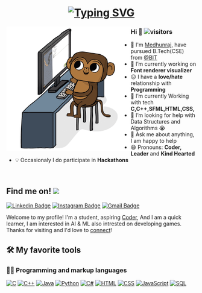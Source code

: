 <h1 align = "center">
<a href="https://git.io/typing-svg"><img src="https://readme-typing-svg.herokuapp.com?font=Fira+Code&duration=3000&pause=500&color=0FF73A&center=true&multiline=true&width=435&height=100&lines=Hello+there!;My+name+is+Medhunraj+;Welcome+to+my+Read+me" alt="Typing SVG" /></a>
</h1>


<img src='https://raw.githubusercontent.com/keshavsingh4522/keshavsingh4522/master/Assets/Monkey_Kid_Coding.gif' align='left' />

### Hi  👋  ![visitors](https://visitor-badge.glitch.me/badge?page_id=https://github.com/Medhunraj)
- :school: I'm [Medhunraj](https://github.com/Medhunraj), have pursued B.Tech(CSE) from <a href="https://www.bitsathy.ac.in/">@BIT </a>
- 🔭 I’m currently working on  **Font renderer visualizer**
- :neutral_face: I have a **love/hate** relationship with **Programming**
- 🌱 I’m currently Working with tech **C,C++,SFML,HTML,CSS,**
- 🤔 I’m looking for help with Data Structures and Algorithms 😭
- 💬 Ask me about anything, I am happy to help
- 😄 Pronouns: **Coder, Leader** and **Kind Hearted**
- 💡 Occasionaly I do participate in **Hackathons**

<br>
<h2 align="left"> Find me on! <img src="https://media.giphy.com/media/mGcNjsfWAjY5AEZNw6/giphy.gif" width="50" ></h2>

[![Linkedin Badge](https://img.shields.io/badge/-Medhunraj-blue?style=flat&logo=Linkedin&logoColor=white&link=https://www.linkedin.com/in/manoj-a-6973461a1/)](https://www.linkedin.com/in/medhun-r-0265921b3/)
[![Instagram Badge](https://img.shields.io/badge/-@rajmedhun-purple?style=flat&logo=instagram&logoColor=white&link=https://www.instagram.com/_m4n0j_/)](https://www.instagram.com/rajmedhun/)
[![Gmail Badge](https://img.shields.io/badge/-Medhunraj_PB-c14438?style=flat&logo=Gmail&logoColor=white&link=mailto:medhunraj1307@gmail.com)](mailto:medhunraj1307@gmail.com)


Welcome to my profile! I'm a student, aspiring [Coder](https://github.com/Medhunraj), And I am a quick learner, I am interested in AI & ML also intrested on developing games. Thanks for visiting and I'd love to [connect](https://www.linkedin.com/in/medhun-r-0265921b3/)!


<h2> 🛠️ My favorite tools </h2>

### 👨‍💻 Programming and markup languages

<p>
    <a href="#"><img alt="C" src="https://custom-icon-badges.herokuapp.com/badge/C-03599C.svg?logo=c-in-hexagon&logoColor=white"></a>
    <a href="#"><img alt="C++" src="https://custom-icon-badges.herokuapp.com/badge/C++-9C033A.svg?logo=cpp2&logoColor=white"></a>
    <a href="#"><img alt="Java" src="https://custom-icon-badges.herokuapp.com/badge/Java-007396.svg?logo=java&logoColor=white"></a>
    <a href="#"><img alt="Python" src="https://img.shields.io/badge/Python-14354C.svg?logo=python&logoColor=white"></a>
    <a href="#"><img alt="C#" src="https://custom-icon-badges.herokuapp.com/badge/C%23-68217A.svg?logo=cs2&logoColor=white"></a>
    <a href="#"><img alt="HTML" src="https://img.shields.io/badge/HTML-E34F26.svg?logo=html5&logoColor=white"></a>
    <a href="#"><img alt="CSS" src="https://img.shields.io/badge/CSS-1572B6.svg?logo=css3&logoColor=white"></a>
    <a href="#"><img alt="JavaScript" src="https://img.shields.io/badge/JavaScript-F7DF1E.svg?logo=javascript&logoColor=black"></a>
    <a href="#"><img alt="SQL" src="https://custom-icon-badges.herokuapp.com/badge/SQL-025E8C.svg?logo=database&logoColor=white"></a>
</p>
